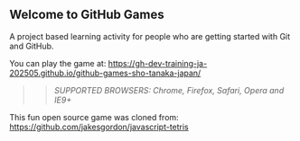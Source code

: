 ## Welcome to GitHub Games

A project based learning activity for people who are getting started with Git and GitHub.

You can play the game at: https://gh-dev-training-ja-202505.github.io/github-games-sho-tanaka-japan/

>> _*SUPPORTED BROWSERS*: Chrome, Firefox, Safari, Opera and IE9+_

This fun open source game was cloned from: https://github.com/jakesgordon/javascript-tetris
